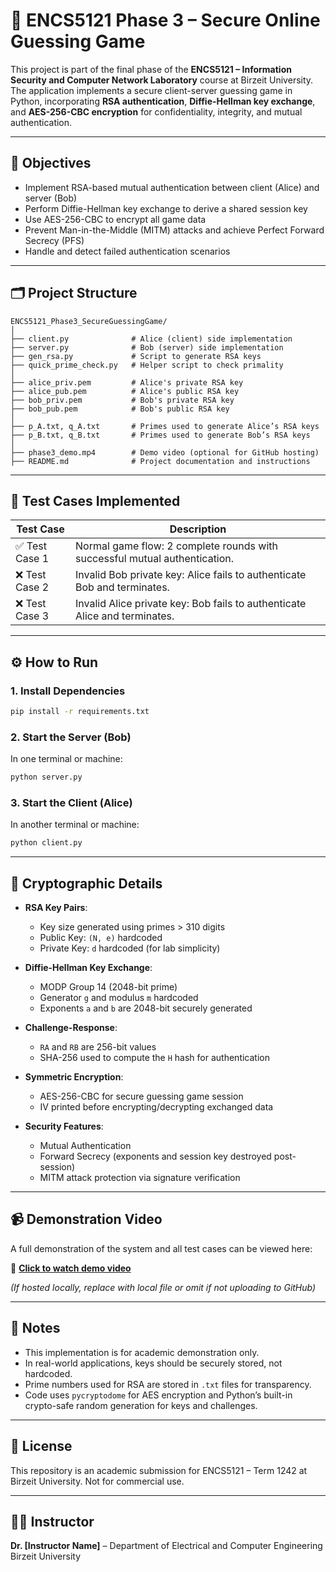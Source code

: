 # 🔐 ENCS5121 Phase 3 – Secure Online Guessing Game

This project is part of the final phase of the **ENCS5121 – Information Security and Computer Network Laboratory** course at Birzeit University. The application implements a secure client-server guessing game in Python, incorporating **RSA authentication**, **Diffie-Hellman key exchange**, and **AES-256-CBC encryption** for confidentiality, integrity, and mutual authentication.

---

## 📌 Objectives

- Implement RSA-based mutual authentication between client (Alice) and server (Bob)
- Perform Diffie-Hellman key exchange to derive a shared session key
- Use AES-256-CBC to encrypt all game data
- Prevent Man-in-the-Middle (MITM) attacks and achieve Perfect Forward Secrecy (PFS)
- Handle and detect failed authentication scenarios

---

## 🗂️ Project Structure

```
ENCS5121_Phase3_SecureGuessingGame/
│
├── client.py              # Alice (client) side implementation
├── server.py              # Bob (server) side implementation
├── gen_rsa.py             # Script to generate RSA keys
├── quick_prime_check.py   # Helper script to check primality
│
├── alice_priv.pem         # Alice's private RSA key
├── alice_pub.pem          # Alice's public RSA key
├── bob_priv.pem           # Bob's private RSA key
├── bob_pub.pem            # Bob's public RSA key
│
├── p_A.txt, q_A.txt       # Primes used to generate Alice’s RSA keys
├── p_B.txt, q_B.txt       # Primes used to generate Bob’s RSA keys
│
├── phase3_demo.mp4        # Demo video (optional for GitHub hosting)
├── README.md              # Project documentation and instructions

```

---

## 🧪 Test Cases Implemented

| Test Case        | Description                                                                 |
|------------------|-----------------------------------------------------------------------------|
| ✅ Test Case 1    | Normal game flow: 2 complete rounds with successful mutual authentication. |
| ❌ Test Case 2    | Invalid Bob private key: Alice fails to authenticate Bob and terminates.   |
| ❌ Test Case 3    | Invalid Alice private key: Bob fails to authenticate Alice and terminates. |

---

## ⚙️ How to Run

### 1. Install Dependencies

```bash
pip install -r requirements.txt
```

### 2. Start the Server (Bob)

In one terminal or machine:

```bash
python server.py
```

### 3. Start the Client (Alice)

In another terminal or machine:

```bash
python client.py
```

---

## 🔐 Cryptographic Details

- **RSA Key Pairs**: 
  - Key size generated using primes > 310 digits
  - Public Key: `(N, e)` hardcoded
  - Private Key: `d` hardcoded (for lab simplicity)
  
- **Diffie-Hellman Key Exchange**:
  - MODP Group 14 (2048-bit prime)
  - Generator `g` and modulus `m` hardcoded
  - Exponents `a` and `b` are 2048-bit securely generated

- **Challenge-Response**:
  - `RA` and `RB` are 256-bit values
  - SHA-256 used to compute the `H` hash for authentication

- **Symmetric Encryption**:
  - AES-256-CBC for secure guessing game session
  - IV printed before encrypting/decrypting exchanged data

- **Security Features**:
  - Mutual Authentication
  - Forward Secrecy (exponents and session key destroyed post-session)
  - MITM attack protection via signature verification

---

## 📹 Demonstration Video

A full demonstration of the system and all test cases can be viewed here:

🎥 [**Click to watch demo video**](https://drive.google.com/YOUR_VIDEO_LINK_HERE)

*(If hosted locally, replace with local file or omit if not uploading to GitHub)*

---

## 📎 Notes

- This implementation is for academic demonstration only.
- In real-world applications, keys should be securely stored, not hardcoded.
- Prime numbers used for RSA are stored in `.txt` files for transparency.
- Code uses `pycryptodome` for AES encryption and Python’s built-in crypto-safe random generation for keys and challenges.

---

## 📄 License

This repository is an academic submission for ENCS5121 – Term 1242 at Birzeit University. Not for commercial use.

---

## 👨‍🏫 Instructor

**Dr. [Instructor Name]** – Department of Electrical and Computer Engineering  
Birzeit University
